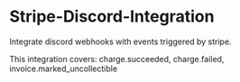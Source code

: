 # Stripe-Discord-Integration
 Integrate discord webhooks with events triggered by stripe.

This integration covers: charge.succeeded, charge.failed, invoice.marked_uncollectible
